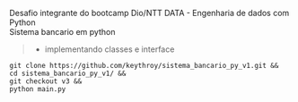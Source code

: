 Desafio integrante do bootcamp Dio/NTT DATA - Engenharia de dados com Python<br>
Sistema bancario em python
<br>
>- implementando classes e interface

    git clone https://github.com/keythroy/sistema_bancario_py_v1.git &&
    cd sistema_bancario_py_v1/ &&
    git checkout v3 &&
    python main.py
